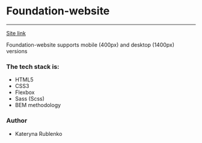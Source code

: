 # Foundation-website
____

[Site link](https://katerynaru4.github.io/foundation-website/)

Foundation-website supports mobile (400px) and desktop (1400px) versions

### The tech stack is:
- HTML5
- CSS3
- Flexbox
- Sass (Scss)
- BEM methodology

### Author
- Kateryna Rublenko